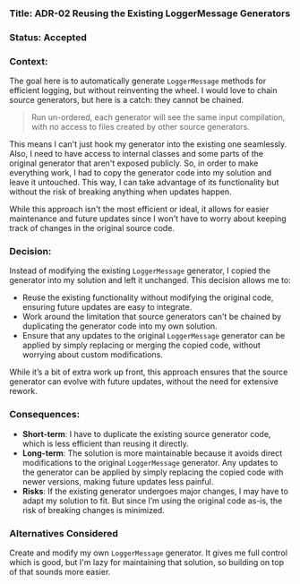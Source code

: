 ### Title: ADR-02 Reusing the Existing LoggerMessage Generators
### Status: Accepted
### Context:

The goal here is to automatically generate `LoggerMessage` methods for efficient logging, but without reinventing the wheel.
I would love to chain source generators, but here is a catch: they cannot be chained.
> Run un-ordered, each generator will see the same input compilation, with no access to files created by other source generators.

This means I can't just hook my generator into the existing one seamlessly.
Also, I need to have access to internal classes and some parts of the original generator that aren't exposed publicly.
So, in order to make everything work, I had to copy the generator code into my solution and leave it untouched. This way, I can take advantage of its functionality but without the risk of breaking anything when updates happen.

While this approach isn't the most efficient or ideal, it allows for easier maintenance and future updates since I won't have to worry about keeping track of changes in the original source code.

### Decision:

Instead of modifying the existing `LoggerMessage` generator, I copied the generator into my solution and left it unchanged. This decision allows me to:

* Reuse the existing functionality without modifying the original code, ensuring future updates are easy to integrate.
* Work around the limitation that source generators can't be chained by duplicating the generator code into my own solution.
* Ensure that any updates to the original `LoggerMessage` generator can be applied by simply replacing or merging the copied code, without worrying about custom modifications.

While it’s a bit of extra work up front, this approach ensures that the source generator can evolve with future updates, without the need for extensive rework.

### Consequences:

* **Short-term**: I have to duplicate the existing source generator code, which is less efficient than reusing it directly.
* **Long-term**: The solution is more maintainable because it avoids direct modifications to the original `LoggerMessage` generator.
  Any updates to the generator can be applied by simply replacing the copied code with newer versions, making future updates less painful.
* **Risks**: If the existing generator undergoes major changes, I may have to adapt my solution to fit.
  But since I’m using the original code as-is, the risk of breaking changes is minimized.

### Alternatives Considered

Create and modify my own `LoggerMessage` generator. It gives me full control which is good, but I'm lazy for maintaining that solution, so building on top of that sounds more easier.
